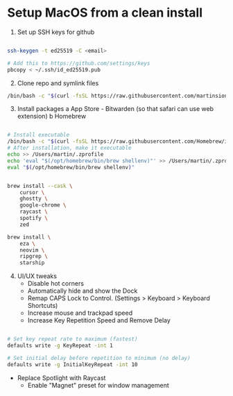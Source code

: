 # Setup MacOS from a clean install

1. Set up SSH keys for github

``` bash

ssh-keygen -t ed25519 -C <email>

# Add this to https://github.com/settings/keys
pbcopy < ~/.ssh/id_ed25519.pub

```

2. Clone repo and symlink files
```bash
/bin/bash -c "$(curl -fsSL https://raw.githubusercontent.com/martinsione/dotfiles/refs/heads/macos/install/x/macos.sh)"
```

3. Install packages
	a App Store
		- Bitwarden (so that safari can use web extension)
	b Homebrew
```bash

# Install executable
/bin/bash -c "$(curl -fsSL https://raw.githubusercontent.com/Homebrew/install/HEAD/install.sh)"
# After installation, make it executable
echo >> /Users/martin/.zprofile
echo 'eval "$(/opt/homebrew/bin/brew shellenv)"' >> /Users/martin/.zprofile
eval "$(/opt/homebrew/bin/brew shellenv)"

```

```bash

brew install --cask \
	cursor \
	ghostty \
	google-chrome \
	raycast \
	spotify \
	zed

brew install \
	eza \
	neovim \
	ripgrep \
	starship

```

4. UI/UX tweaks
	- Disable hot corners
	- Automatically hide and show the Dock
	- Remap CAPS Lock to Control. (Settings > Keyboard >  Keyboard Shortcuts)
	- Increase mouse and trackpad speed
	- Increase Key Repetition Speed and Remove Delay
```bash

# Set key repeat rate to maximum (fastest)
defaults write -g KeyRepeat -int 1

# Set initial delay before repetition to minimum (no delay)
defaults write -g InitialKeyRepeat -int 10

```
  - Replace Spotlight with Raycast
    * Enable "Magnet" preset for window management
